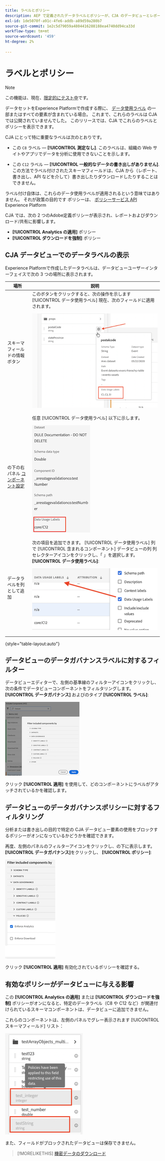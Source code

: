 ```yaml
---
title: ラベルとポリシー
description: AEP で定義されたデータラベルとポリシーが、CJA のデータビューとレポートに与える影響について説明します。
exl-id: 1de5070f-a91c-4fe6-addb-a89d59a280b7
source-git-commit: 1e2c5d79059a4804416288188ea4740dd94ca33d
workflow-type: tm+mt
source-wordcount: '459'
ht-degree: 2%

---
```


# ラベルとポリシー

>[!NOTE]
>
>この機能は、現在、[限定的にテスト中](/help/release-notes/releases.md)です。

データセットをExperience Platformで作成する際に、 [データ使用ラベル](https://experienceleague.adobe.com/docs/experience-platform/data-governance/labels/reference.html?lang=en) の一部またはすべての要素が含まれている場合。 これまで、これらのラベルは CJA では公開されていませんでした。 このリリースでは、CJA でこれらのラベルとポリシーを表示できます。

CJA にとって特に重要なラベルは次のとおりです。

* この `C8` ラベル — **[!UICONTROL 測定なし]**. このラベルは、組織の Web サイトやアプリでデータを分析に使用できないことを示します。

* この `C12` ラベル — **[!UICONTROL 一般的なデータの書き出しがありません]**. この方法でラベル付けされたスキーマフィールドは、CJA から（レポート、書き出し、API などを介して）書き出したりダウンロードしたりすることはできません。

ラベル付け自体は、これらのデータ使用ラベルが適用されるという意味ではありません。 それが政策の目的です ポリシーは、 [ポリシーサービス API](https://experienceleague.adobe.com/docs/experience-platform/data-governance/api/overview.html?lang=en) Experience Platform

CJA では、次の 2 つのAdobe定義ポリシーが表示され、レポートおよびダウンロード/共有に影響します。

* **[!UICONTROL Analytics の適用]** ポリシー
* **[!UICONTROL ダウンロードを強制]** ポリシー

## CJA データビューでのデータラベルの表示

Experience Platformで作成したデータラベルは、データビューユーザーインターフェイスで次の 3 つの場所に表示されます。

| 場所 | 説明 |
| --- | --- |
| スキーマフィールドの情報ボタン | このボタンをクリックすると、次の操作を示します [!UICONTROL データ使用ラベル] 現在、次のフィールドに適用されます。<p>![](assets/data-label-left.png) |
| の下の右パネル [コンポーネント設定](/help/data-views/component-settings/overview.md) | 任意 [!UICONTROL データ使用ラベル] 以下に示します。<p>![](assets/data-label-right.png) |
| データラベルを列として追加 | 次の項目を追加できます。 [!UICONTROL データ使用ラベル] 列で [!UICONTROL 含まれるコンポーネント] データビューの列 列セレクターアイコンをクリックし、「 」を選択します。 **[!UICONTROL データ使用ラベル]**:<p>![](assets/data-label-column.png) |

{style=&quot;table-layout:auto&quot;}

## データビューのデータガバナンスラベルに対するフィルター

データビューエディターで、左側の基準線のフィルターアイコンをクリックし、次の条件でデータビューコンポーネントをフィルタリングします。 **[!UICONTROL データガバナンス]** およびのタイプ **[!UICONTROL ラベル]**:

![](assets/filter-labels.png)

クリック **[!UICONTROL 適用]** を使用して、どのコンポーネントにラベルがアタッチされているかを確認します。

## データビューのデータガバナンスポリシーに対するフィルタリング

分析または書き出しの目的で特定の CJA データビュー要素の使用をブロックするポリシーがオンになっているかどうかを確認できます。

再度、左側のパネルのフィルターアイコンをクリックし、の下に表示します。 **[!UICONTROL データガバナンス]**&#x200B;をクリックし、 **[!UICONTROL ポリシー]**:

![](assets/filter-policies.png)

クリック **[!UICONTROL 適用]** 有効化されているポリシーを確認する。

## 有効なポリシーがデータビューに与える影響

この **[!UICONTROL Analytics の適用]** または **[!UICONTROL ダウンロードを強制]** ポリシーがオンになると、特定のデータラベル（C8 や C12 など）が関連付けられているスキーマコンポーネントは、データビューに追加できません。

これらのコンポーネントは、左側のパネルでグレー表示されます [!UICONTROL スキーマフィールド] リスト：

![](assets/component-greyed.png)

また、フィールドがブロックされたデータビューは保存できません。

>[!MORELIKETHIS]
>[機密データのダウンロード](/help/analysis-workspace/curate-share/download-send.md)
